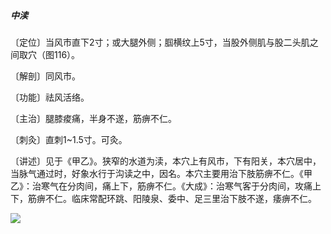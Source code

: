 ##### 中渎

〔定位〕当风市直下2寸；或大腿外侧；腘横纹上5寸，当股外侧肌与股二头肌之间取穴（图116）。

〔解剖〕同风市。

〔功能〕祛风活络。

〔主治〕腿膝痠痛，半身不遂，筋痹不仁。

〔刺灸〕直刺1~1.5寸。可灸。

〔讲述〕见于《甲乙》。狭窄的水道为渎，本穴上有风市，下有阳关，本穴居中，当脉气通过时，好象水行于沟读之中，因名。本穴主要用治下肢筋痹不仁。《甲乙》：治寒气在分肉间，痛上下，筋痹不仁。《大成》：治寒气客于分肉间，攻痛上下，筋痹不仁。临床常配环跳、阳陵泉、委中、足三里治下肢不遂，痿痹不仁。

![](./img/图116.jpg)
